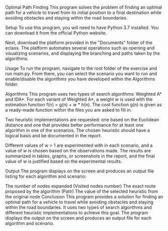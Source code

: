 Optimal Path Finding
This program solves the problem of finding an optimal path for a vehicle to travel from its initial position to a final destination while avoiding obstacles and staying within the road boundaries.

Setup
To use this program, you will need to have Python 3.7 installed. You can download it from the official Python website.

Next, download the platform provided in the "Documents" folder of the eclass. The platform automates several operations such as opening and visualizing scenarios, and displaying the branching and paths taken by the algorithms.

Usage
To run the program, navigate to the root folder of the exercise and run main.py. From there, you can select the scenario you want to run and enable/disable the algorithms you have developed within the Algorithms folder.

Algorithms
This program uses two types of search algorithms: Weighted A* and IDA*. For each variant of Weighted A*, a weight w is used with the estimation function f(n) = g(n) + w * h(n). The cost function g(n) is given as a ready-made function within the files you are asked to fill in.

Two heuristic implementations are requested: one based on the Euclidean distance and one that provides better performance for at least one algorithm in one of the scenarios. The chosen heuristic should have a logical basis and be documented in the report.

Different values of w > 1 are experimented with in each scenario, and a value of w is chosen based on the observations made. The results are summarized in tables, graphs, or screenshots in the report, and the final value of w is justified based on the experimental results.

Output
The program displays on the screen and produces an output file listing for each algorithm and scenario:

The number of nodes expanded (Visited nodes number)
The exact route proposed by the algorithm (Path)
The value of the selected heuristic from the original node
Conclusion
This program provides a solution for finding an optimal path for a vehicle to travel while avoiding obstacles and staying within the road boundaries. It uses two types of search algorithms and different heuristic implementations to achieve this goal. The program displays the output on the screen and produces an output file for each algorithm and scenario.
